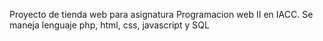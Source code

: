Proyecto de tienda web para asignatura Programacion web II en IACC.
Se maneja lenguaje php, html, css, javascript y SQL

